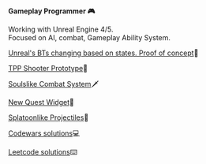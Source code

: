 <b>Gameplay Programmer 🎮</b>

Working with Unreal Engine 4/5.
</br>
Focused on AI, combat, Gameplay Ability System.

[Unreal's BTs changing based on states. Proof of concept](https://github.com/apokrif6/Legion)🤖

[TPP Shooter Prototype](https://github.com/apokrif6/SteelBullets)🔫

[Soulslike Combat System](https://github.com/apokrif6/Unleashed)🗡️

[New Quest Widget](https://github.com/apokrif6/NewMissionWidget)📝

[Splatoonlike Projectiles](https://github.com/apokrif6/PaintItOut)🎨

[Codewars solutions](https://github.com/apokrif6/codewars-cpp)💻

[Leetcode solutions](https://github.com/apokrif6/leetcode-cpp)⌨️
